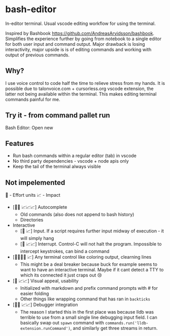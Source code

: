 # bash-editor

In-editor terminal. Usual vscode editing workflow for using the terminal.

Inspired by Bashbook https://github.com/AndreasArvidsson/bashbook. Simplifies the experience further by going from notebook to a single editor for both user input and command output. Major drawback is losing interactivity, major upside is is of editing commands and working with output of previous commands.

## Why?
I use voice control to code half the time to relieve stress from my hands. It is possible due to talonvoice.com + cursorless.org vscode extension, the latter not being available within the terminal. This makes editing terminal commands painful for me.

## Try it - from command pallet run
Bash Editor: Open new

## Features
- Run bash commands within a regular editor (tab) in vscode
- No third party dependencies - vscode + node apis only
- Keep the tail of the terminal always visible

## Not impelemented
🥼 - Effort units
📈 - Impact

- [🥼🥼 📈📈📈] Autocomplete
  - Old commands (also does not append to bash history)
  - Directories
- Interactive
  - [🥼 📈] Input. If a script requires further input midway of execution - it will simply hang
  - [🥼 📈📈] Interrupt. Control-C will not halt the program. Impossible to intercept keystrokes, can bind a command
- [🥼🥼🥼🥼 📈] Any terminal control like coloring output, clearning lines
  - This might be a deal breaker because buck for example seems to want to have an interactive terminal. Maybe if it cant detect a TTY to which its connected it just craps out 😢
- [🥼 📈📈] Visual appeal, usability
  - Initialized with markdown and prefix command prompts with # for easier folding
  - Other things like wrapping command that has ran in `backticks`
- [🥼🥼 📈📈] Debugger integration
  - The reason I started this in the first place was because lldb was terrible to use from a small single line debugging input field. I can basically swap out `spawn` command with `commands.run('lldb-extension.runCommand')`, and similarly get three streams in return.
